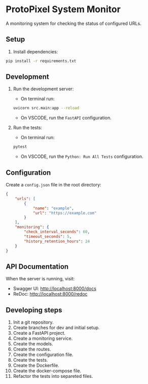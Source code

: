 # ProtoPixel System Monitor

A monitoring system for checking the status of configured URLs.

## Setup

1. Install dependencies:

```bash
pip install -r requirements.txt
```

## Development

1. Run the development server:

    - On terminal run:

    ```bash
    uvicorn src.main:app --reload
    ```

    - On VSCODE, run the `FastAPI` configuration.

2. Run the tests:

    - On terminal run:

    ```bash
    pytest
    ```

    - On VSCODE, run the `Python: Run All Tests` configuration.

## Configuration

Create a `config.json` file in the root directory:

```json
{
    "urls": [
        {
            "name": "example",
            "url": "https://example.com"
        }
    ],
    "monitoring": {
        "check_interval_seconds": 60,
        "timeout_seconds": 5,
        "history_retention_hours": 24
    }
}
```

## API Documentation

When the server is running, visit:

- Swagger UI: <http://localhost:8000/docs>
- ReDoc: <http://localhost:8000/redoc>

## Developing steps

1. Init a git repository.
2. Create branches for dev and initial setup.
3. Create a FastAPI project.
4. Create a monitoring service.
5. Create the models.
6. Create the routes.
7. Create the configuration file.
8. Create the tests.
9. Create the Dockerfile.
10. Create the docker-compose file.
11. Refactor the tests into separeted files.
